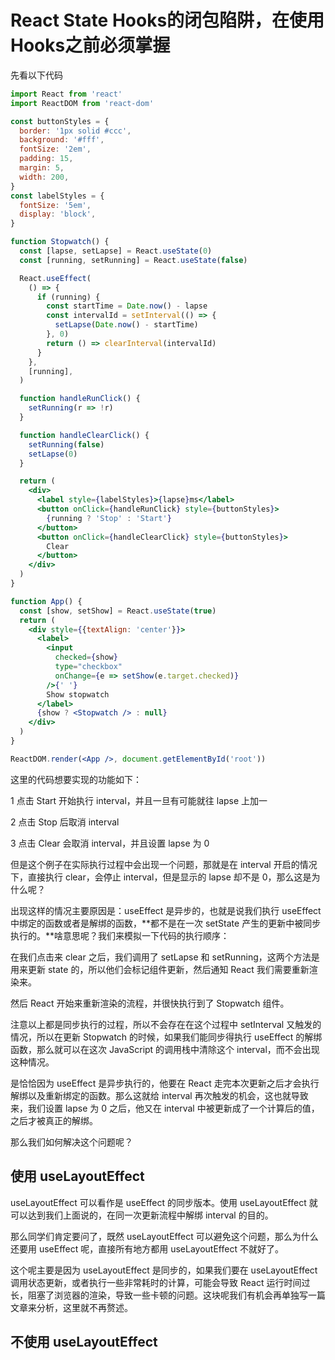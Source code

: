 # React State Hooks的闭包陷阱，在使用Hooks之前必须掌握

先看以下代码

```jsx
import React from 'react'
import ReactDOM from 'react-dom'

const buttonStyles = {
  border: '1px solid #ccc',
  background: '#fff',
  fontSize: '2em',
  padding: 15,
  margin: 5,
  width: 200,
}
const labelStyles = {
  fontSize: '5em',
  display: 'block',
}

function Stopwatch() {
  const [lapse, setLapse] = React.useState(0)
  const [running, setRunning] = React.useState(false)

  React.useEffect(
    () => {
      if (running) {
        const startTime = Date.now() - lapse
        const intervalId = setInterval(() => {
          setLapse(Date.now() - startTime)
        }, 0)
        return () => clearInterval(intervalId)
      }
    },
    [running],
  )

  function handleRunClick() {
    setRunning(r => !r)
  }

  function handleClearClick() {
    setRunning(false)
    setLapse(0)
  }

  return (
    <div>
      <label style={labelStyles}>{lapse}ms</label>
      <button onClick={handleRunClick} style={buttonStyles}>
        {running ? 'Stop' : 'Start'}
      </button>
      <button onClick={handleClearClick} style={buttonStyles}>
        Clear
      </button>
    </div>
  )
}

function App() {
  const [show, setShow] = React.useState(true)
  return (
    <div style={{textAlign: 'center'}}>
      <label>
        <input
          checked={show}
          type="checkbox"
          onChange={e => setShow(e.target.checked)}
        />{' '}
        Show stopwatch
      </label>
      {show ? <Stopwatch /> : null}
    </div>
  )
}

ReactDOM.render(<App />, document.getElementById('root'))
```

这里的代码想要实现的功能如下：

1 点击 Start 开始执行 interval，并且一旦有可能就往 lapse 上加一

2 点击 Stop 后取消 interval

3 点击 Clear 会取消 interval，并且设置 lapse 为 0

但是这个例子在实际执行过程中会出现一个问题，那就是在 interval 开启的情况下，直接执行 clear，会停止 interval，但是显示的 lapse 却不是 0，那么这是为什么呢？

出现这样的情况主要原因是：useEffect 是异步的，也就是说我们执行 useEffect 中绑定的函数或者是解绑的函数，**都不是在一次 setState 产生的更新中被同步执行的。**啥意思呢？我们来模拟一下代码的执行顺序：

在我们点击来 clear 之后，我们调用了 setLapse 和 setRunning，这两个方法是用来更新 state 的，所以他们会标记组件更新，然后通知 React 我们需要重新渲染来。

然后 React 开始来重新渲染的流程，并很快执行到了 Stopwatch 组件。

注意以上都是同步执行的过程，所以不会存在在这个过程中 setInterval 又触发的情况，所以在更新 Stopwatch 的时候，如果我们能同步得执行 useEffect 的解绑函数，那么就可以在这次 JavaScript 的调用栈中清除这个 interval，而不会出现这种情况。

是恰恰因为 useEffect 是异步执行的，他要在 React 走完本次更新之后才会执行解绑以及重新绑定的函数。那么这就给 interval 再次触发的机会，这也就导致来，我们设置 lapse 为 0 之后，他又在 interval 中被更新成了一个计算后的值，之后才被真正的解绑。

那么我们如何解决这个问题呢？

## 使用 useLayoutEffect

useLayoutEffect 可以看作是 useEffect 的同步版本。使用 useLayoutEffect 就可以达到我们上面说的，在同一次更新流程中解绑 interval 的目的。

那么同学们肯定要问了，既然 useLayoutEffect 可以避免这个问题，那么为什么还要用 useEffect 呢，直接所有地方都用 useLayoutEffect 不就好了。

这个呢主要是因为 useLayoutEffect 是同步的，如果我们要在 useLayoutEffect 调用状态更新，或者执行一些非常耗时的计算，可能会导致 React 运行时间过长，阻塞了浏览器的渲染，导致一些卡顿的问题。这块呢我们有机会再单独写一篇文章来分析，这里就不再赘述。

## 不使用 useLayoutEffect


